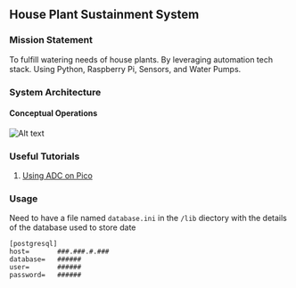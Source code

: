 ## House Plant Sustainment System

### Mission Statement
To fulfill watering needs of house plants. By leveraging automation tech stack. Using Python, Raspberry Pi, Sensors, and Water Pumps.  

### System Architecture

#### Conceptual Operations
![Alt text](ref/system-diagram.svg)

### Useful Tutorials
1. [Using ADC on Pico](https://how2electronics.com/how-to-use-adc-in-raspberry-pi-pico-adc-example-code/#ADC_in_Raspberry_Pi_Pico)

### Usage
Need to have a file named `database.ini` in the `/lib` diectory with the details of the database used to store date
```
[postgresql]
host=       ###.###.#.###
database=   ######
user=       ######
password=   ######
```